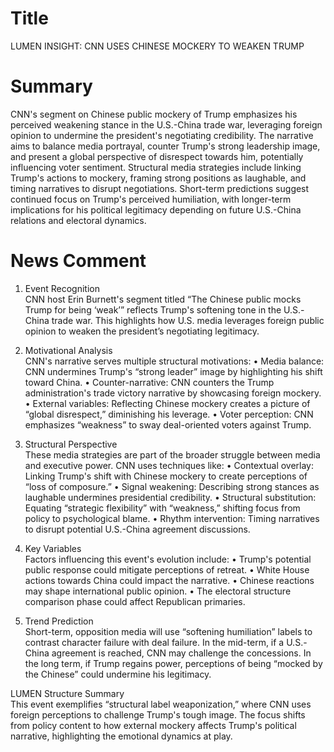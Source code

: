 # Title
LUMEN INSIGHT: CNN USES CHINESE MOCKERY TO WEAKEN TRUMP

# Summary
CNN's segment on Chinese public mockery of Trump emphasizes his perceived weakening stance in the U.S.-China trade war, leveraging foreign opinion to undermine the president's negotiating credibility. The narrative aims to balance media portrayal, counter Trump's strong leadership image, and present a global perspective of disrespect towards him, potentially influencing voter sentiment. Structural media strategies include linking Trump's actions to mockery, framing strong positions as laughable, and timing narratives to disrupt negotiations. Short-term predictions suggest continued focus on Trump's perceived humiliation, with longer-term implications for his political legitimacy depending on future U.S.-China relations and electoral dynamics.

# News Comment
1. Event Recognition  
CNN host Erin Burnett's segment titled “The Chinese public mocks Trump for being ‘weak’” reflects Trump's softening tone in the U.S.-China trade war. This highlights how U.S. media leverages foreign public opinion to weaken the president’s negotiating legitimacy.

2. Motivational Analysis  
CNN's narrative serves multiple structural motivations:
   • Media balance: CNN undermines Trump's “strong leader” image by highlighting his shift toward China.
   • Counter-narrative: CNN counters the Trump administration's trade victory narrative by showcasing foreign mockery.
   • External variables: Reflecting Chinese mockery creates a picture of “global disrespect,” diminishing his leverage.
   • Voter perception: CNN emphasizes “weakness” to sway deal-oriented voters against Trump.

3. Structural Perspective  
These media strategies are part of the broader struggle between media and executive power. CNN uses techniques like:
   • Contextual overlay: Linking Trump's shift with Chinese mockery to create perceptions of “loss of composure.”
   • Signal weakening: Describing strong stances as laughable undermines presidential credibility.
   • Structural substitution: Equating “strategic flexibility” with “weakness,” shifting focus from policy to psychological blame.
   • Rhythm intervention: Timing narratives to disrupt potential U.S.-China agreement discussions.

4. Key Variables  
Factors influencing this event's evolution include:
   • Trump's potential public response could mitigate perceptions of retreat.
   • White House actions towards China could impact the narrative.
   • Chinese reactions may shape international public opinion.
   • The electoral structure comparison phase could affect Republican primaries.

5. Trend Prediction  
Short-term, opposition media will use “softening humiliation” labels to contrast character failure with deal failure. In the mid-term, if a U.S.-China agreement is reached, CNN may challenge the concessions. In the long term, if Trump regains power, perceptions of being “mocked by the Chinese” could undermine his legitimacy.

LUMEN Structure Summary  
This event exemplifies “structural label weaponization,” where CNN uses foreign perceptions to challenge Trump's tough image. The focus shifts from policy content to how external mockery affects Trump's political narrative, highlighting the emotional dynamics at play.

